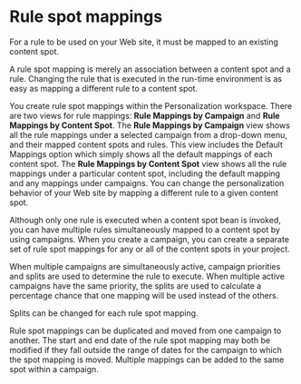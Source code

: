 # Rule spot mappings

For a rule to be used on your Web site, it must be mapped to an existing content spot.

A rule spot mapping is merely an association between a content spot and a rule. Changing the rule that is executed in the run-time environment is as easy as mapping a different rule to a content spot.

You create rule spot mappings within the Personalization workspace. There are two views for rule mappings: **Rule Mappings by Campaign** and **Rule Mappings by Content Spot**. The **Rule Mappings by Campaign** view shows all the rule mappings under a selected campaign from a drop-down menu, and their mapped content spots and rules. This view includes the Default Mappings option which simply shows all the default mappings of each content spot. The **Rule Mappings by Content Spot** view shows all the rule mappings under a particular content spot, including the default mapping and any mappings under campaigns. You can change the personalization behavior of your Web site by mapping a different rule to a given content spot.

Although only one rule is executed when a content spot bean is invoked, you can have multiple rules simultaneously mapped to a content spot by using campaigns. When you create a campaign, you can create a separate set of rule spot mappings for any or all of the content spots in your project.

When multiple campaigns are simultaneously active, campaign priorities and splits are used to determine the rule to execute. When multiple active campaigns have the same priority, the splits are used to calculate a percentage chance that one mapping will be used instead of the others.

Splits can be changed for each rule spot mapping.

Rule spot mappings can be duplicated and moved from one campaign to another. The start and end date of the rule spot mapping may both be modified if they fall outside the range of dates for the campaign to which the spot mapping is moved. Multiple mappings can be added to the same spot within a campaign.




